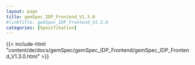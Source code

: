 ```yaml
---
layout: page
title: gemSpec_IDP_Frontend_V1.3.0
#linkTitle: gemSpec_IDP_Frontend_V1.3.0
categories: [Spezifikation]
---
```

{{< include-html "content/de/docs/gemSpec/gemSpec_IDP_Frontend/gemSpec_IDP_Frontend_V1.3.0.html" >}}